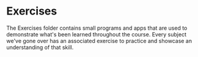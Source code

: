 Exercises  
====================

The Exercises folder contains small programs and apps that are used to demonstrate what's been learned throughout the course. Every subject we've gone over has an associated exercise to practice and showcase an understanding of that skill. 
